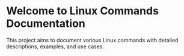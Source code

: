 # Welcome to Linux Commands Documentation

This project aims to document various Linux commands with detailed descriptions, examples, and use cases.
